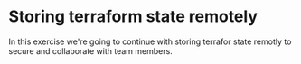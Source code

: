 
# Storing terraform state remotely

In this exercise we're going to continue with storing terrafor state remotly to secure and collaborate with team members.
